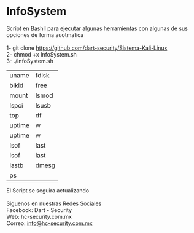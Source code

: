# InfoSystem
Script en Bashll para ejecutar algunas herramientas con algunas de sus opciones de forma auotmatica
<br>
<br>
1- git clone https://github.com/dart-security/Sistema-Kali-Linux <br>
2- chmod +x InfoSystem.sh<br>
3- ./InfoSystem.sh <br>

<table class="">

<tr>
 <td>uname</td>
 <td>fdisk</td>
</tr>
<tr>
 <td>blkid</td>
 <td>free</td>
</tr>
<tr>
 <td>mount</td>
 <td>lsmod</td>
</tr>
<tr>
 <td>lspci</td>
 <td>lsusb</td>
</tr>
<tr>
 <td>top</td>
 <td>df</td>
</tr>
<tr>
 <td>uptime</td>
 <td>w</td>
</tr>
<tr>
 <td>uptime</td>
 <td>w</td>
</tr>
<tr>
 <td>lsof</td>
 <td>last</td>
</tr>
<tr>
 <td>lsof</td>
 <td>last</td>
</tr>
<tr>
 <td>lastb</td>
 <td>dmesg</td>
</tr>
<tr>
 <td>ps</td>
</tr>
</table>

El Script se seguira actualizando<br>
<br>
Siguenos en nuestras Redes Sociales<br>
Facebook: Dart - Security<br>
Web: hc-security.com.mx<br>
Correo: info@hc-security.com.mx<br>
